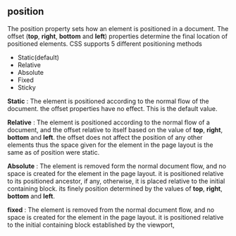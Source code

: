 ## position
The position property sets how an element is positioned in a document. The offset (**top**, **right**, **bottom** and **left**) properties determine the final location of positioned elements. CSS supports 5 different positioning methods
 - Static(default)
 - Relative
 - Absolute
 - Fixed
 - Sticky

**Static**
: The element is positioned according to the normal flow of the document. the offset properties have no effect. This is the default value.

**Relative**
: The element is positioned according to the normal flow of a document, and the offset relative to itself based on the value of **top**, **right**, **bottom** and **left**. the offset does not affect the position of any other elements thus the space given for the element in the page layout is the same as of position were static.

**Absolute**
: The element is removed form the normal document flow, and no space is created for the element in the page layout. it is positioned relative to its positioned ancestor, if any, otherwise, it is placed relative to the initial containing block. its finely position determined by the values of **top**, **right**, **bottom** and **left**.

**fixed**
: The element is removed from the normal document flow, and no space is created for the element in the page layout. it is positioned relative to the initial containing block established by the viewport, 
<!--stackedit_data:
eyJoaXN0b3J5IjpbLTE0NTkxNTk2NTMsLTE1Nzg3NTQyNTYsMT
E4OTUwMjc0NiwtNzA5NTkyODA3LDE4MzAxMjc3MjQsMTcxNDE5
MDE2MCwtMjEzMTc2OTgwLDEzMTA4MTk2OTYsLTIxMzE3Njk4MF
19
-->
